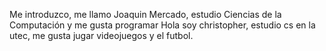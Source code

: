 Me introduzco, me llamo Joaquin Mercado, estudio Ciencias de la Computación y me gusta programar
Hola soy christopher, estudio cs en la utec, me gusta jugar videojuegos y el futbol.

